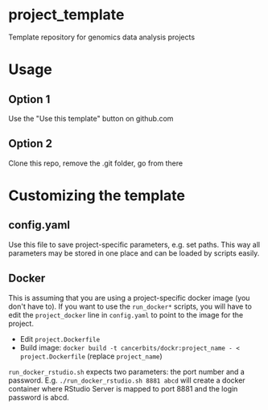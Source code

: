 # project_template
Template repository for genomics data analysis projects

# Usage

## Option 1
Use the "Use this template" button on github.com

## Option 2
Clone this repo, remove the .git folder, go from there

# Customizing the template

## config.yaml

Use this file to save project-specific parameters, e.g. set paths. This way all parameters may be stored in one place and can be loaded by scripts easily.

## Docker

This is assuming that you are using a project-specific docker image (you don't have to). If you want to use the `run_docker*` scripts, you will have to edit the `project_docker` line in `config.yaml` to point to the image for the project.

- Edit `project.Dockerfile` 
- Build image: `docker build -t cancerbits/dockr:project_name - < project.Dockerfile` (replace `project_name`)

`run_docker_rstudio.sh` expects two parameters: the port number and a password. E.g. `./run_docker_rstudio.sh 8881 abcd` will create a docker container where RStudio Server is mapped to port 8881 and the login password is abcd.
